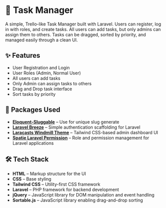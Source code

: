 # 📝 Task Manager

A simple, Trello-like Task Manager built with Laravel. Users can register, log in with roles, and create tasks. All users can add tasks, but only admins can assign them to others. Tasks can be dragged, sorted by priority, and managed easily through a clean UI.

## ✨ Features

-   User Registration and Login
-   User Roles (Admin, Normal User)
-   All users can add tasks
-   Only Admin can assign tasks to others
-   Drag and Drop task interface
-   Sort tasks by priority

## 🧰 Packages Used

-   **[Eloquent-Sluggable](https://github.com/cviebrock/eloquent-sluggable)** – Use for unique slug generate
-   **[Laravel Breeze](https://github.com/laravel/breeze)** – Simple authentication scaffolding for Laravel
-   **[Laracasts Windmill Theme](https://github.com/laracasts/windmill-dashboard)** – Tailwind CSS-based admin dashboard UI
-   **[Spatie Laravel Permission](https://github.com/spatie/laravel-permission)** – Role and permission management for Laravel applications

## 🛠️ Tech Stack

-   **HTML** – Markup structure for the UI
-   **CSS** – Base styling
-   **Tailwind CSS** – Utility-first CSS framework
-   **Laravel** – PHP framework for backend development
-   **jQuery** – JavaScript library for DOM manipulation and event handling
-   **Sortable.js** – JavaScript library enabling drag-and-drop sorting
